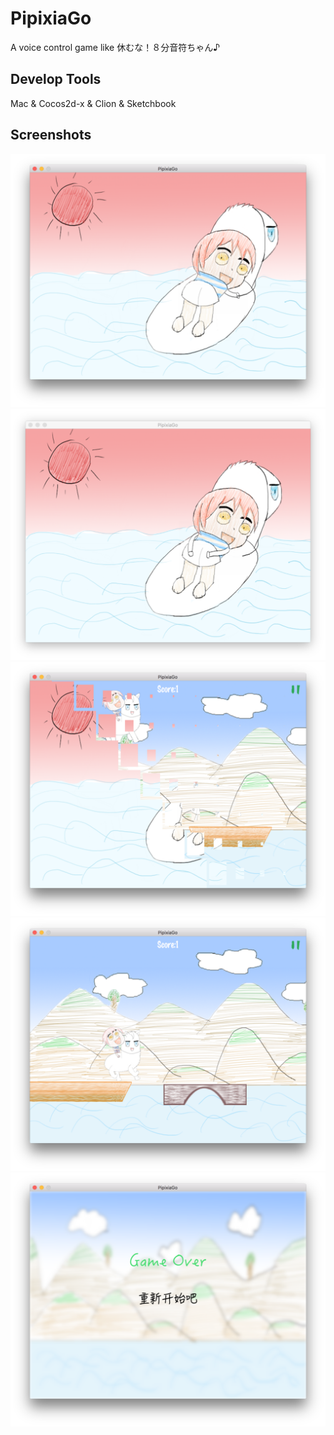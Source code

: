 # PipixiaGo
A voice control game like 休むな！８分音符ちゃん♪

## Develop Tools
Mac & Cocos2d-x & Clion & Sketchbook

## Screenshots
![](https://github.com/BIOTONIC/PipixiaGo/blob/master/Screenshots/StartScene_1.png)
![](https://github.com/BIOTONIC/PipixiaGo/blob/master/Screenshots/StartScene_2.png)
![](https://github.com/BIOTONIC/PipixiaGo/blob/master/Screenshots/StartScene2GameScene.png)
![](https://github.com/BIOTONIC/PipixiaGo/blob/master/Screenshots/GameScene.png)
![](https://github.com/BIOTONIC/PipixiaGo/blob/master/Screenshots/ResultScene.png)
